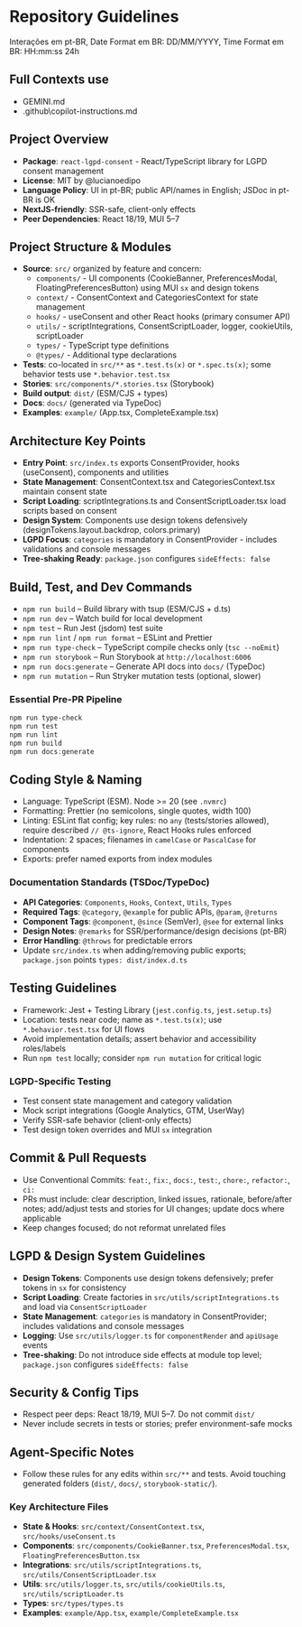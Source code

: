 # Repository Guidelines

Interações em pt-BR, Date Format em BR: DD/MM/YYYY, Time Format em BR: HH:mm:ss 24h

## Full Contexts use
- GEMINI.md
- .github\copilot-instructions.md

## Project Overview
- **Package**: `react-lgpd-consent` - React/TypeScript library for LGPD consent management
- **License**: MIT by @lucianoedipo
- **Language Policy**: UI in pt-BR; public API/names in English; JSDoc in pt-BR is OK
- **NextJS-friendly**: SSR-safe, client-only effects
- **Peer Dependencies**: React 18/19, MUI 5–7

## Project Structure & Modules
- **Source**: `src/` organized by feature and concern:
  - `components/` - UI components (CookieBanner, PreferencesModal, FloatingPreferencesButton) using MUI `sx` and design tokens
  - `context/` - ConsentContext and CategoriesContext for state management
  - `hooks/` - useConsent and other React hooks (primary consumer API)
  - `utils/` - scriptIntegrations, ConsentScriptLoader, logger, cookieUtils, scriptLoader
  - `types/` - TypeScript type definitions
  - `@types/` - Additional type declarations
- **Tests**: co-located in `src/**` as `*.test.ts(x)` or `*.spec.ts(x)`; some behavior tests use `*.behavior.test.tsx`
- **Stories**: `src/components/*.stories.tsx` (Storybook)
- **Build output**: `dist/` (ESM/CJS + types)
- **Docs**: `docs/` (generated via TypeDoc)
- **Examples**: `example/` (App.tsx, CompleteExample.tsx)

## Architecture Key Points
- **Entry Point**: `src/index.ts` exports ConsentProvider, hooks (useConsent), components and utilities
- **State Management**: ConsentContext.tsx and CategoriesContext.tsx maintain consent state
- **Script Loading**: scriptIntegrations.ts and ConsentScriptLoader.tsx load scripts based on consent
- **Design System**: Components use design tokens defensively (designTokens.layout.backdrop, colors.primary)
- **LGPD Focus**: `categories` is mandatory in ConsentProvider - includes validations and console messages
- **Tree-shaking Ready**: `package.json` configures `sideEffects: false`

## Build, Test, and Dev Commands
- `npm run build` – Build library with tsup (ESM/CJS + d.ts)
- `npm run dev` – Watch build for local development
- `npm test` – Run Jest (jsdom) test suite
- `npm run lint` / `npm run format` – ESLint and Prettier
- `npm run type-check` – TypeScript compile checks only (`tsc --noEmit`)
- `npm run storybook` – Run Storybook at `http://localhost:6006`
- `npm run docs:generate` – Generate API docs into `docs/` (TypeDoc)
- `npm run mutation` – Run Stryker mutation tests (optional, slower)

### Essential Pre-PR Pipeline
```powershell
npm run type-check
npm run test
npm run lint
npm run build
npm run docs:generate
```



## Coding Style & Naming
- Language: TypeScript (ESM). Node >= 20 (see `.nvmrc`)
- Formatting: Prettier (no semicolons, single quotes, width 100)
- Linting: ESLint flat config; key rules: no `any` (tests/stories allowed),
  require described `// @ts-ignore`, React Hooks rules enforced
- Indentation: 2 spaces; filenames in `camelCase` or `PascalCase` for components
- Exports: prefer named exports from index modules

### Documentation Standards (TSDoc/TypeDoc)
- **API Categories**: `Components`, `Hooks`, `Context`, `Utils`, `Types`
- **Required Tags**: `@category`, `@example` for public APIs, `@param`, `@returns`
- **Component Tags**: `@component`, `@since` (SemVer), `@see` for external links
- **Design Notes**: `@remarks` for SSR/performance/design decisions (pt-BR)
- **Error Handling**: `@throws` for predictable errors
- Update `src/index.ts` when adding/removing public exports; `package.json` points `types: dist/index.d.ts`

## Testing Guidelines
- Framework: Jest + Testing Library (`jest.config.ts`, `jest.setup.ts`)
- Location: tests near code; name as `*.test.ts(x)`; use `*.behavior.test.tsx` for UI flows
- Avoid implementation details; assert behavior and accessibility roles/labels
- Run `npm test` locally; consider `npm run mutation` for critical logic

### LGPD-Specific Testing
- Test consent state management and category validation
- Mock script integrations (Google Analytics, GTM, UserWay) 
- Verify SSR-safe behavior (client-only effects)
- Test design token overrides and MUI `sx` integration

## Commit & Pull Requests
- Use Conventional Commits: `feat:`, `fix:`, `docs:`, `test:`, `chore:`, `refactor:`, `ci:`
- PRs must include: clear description, linked issues, rationale, before/after notes; 
  add/adjust tests and stories for UI changes; update docs where applicable
- Keep changes focused; do not reformat unrelated files

## LGPD & Design System Guidelines
- **Design Tokens**: Components use design tokens defensively; prefer tokens in `sx` for consistency
- **Script Loading**: Create factories in `src/utils/scriptIntegrations.ts` and load via `ConsentScriptLoader`
- **State Management**: `categories` is mandatory in ConsentProvider; includes validations and console messages
- **Logging**: Use `src/utils/logger.ts` for `componentRender` and `apiUsage` events
- **Tree-shaking**: Do not introduce side effects at module top level; `package.json` configures `sideEffects: false`

## Security & Config Tips
- Respect peer deps: React 18/19, MUI 5–7. Do not commit `dist/`
- Never include secrets in tests or stories; prefer environment-safe mocks

## Agent-Specific Notes
- Follow these rules for any edits within `src/**` and tests. Avoid touching generated folders (`dist/`, `docs/`, `storybook-static/`).

### Key Architecture Files
- **State & Hooks**: `src/context/ConsentContext.tsx`, `src/hooks/useConsent.ts`
- **Components**: `src/components/CookieBanner.tsx`, `PreferencesModal.tsx`, `FloatingPreferencesButton.tsx`
- **Integrations**: `src/utils/scriptIntegrations.ts`, `src/utils/ConsentScriptLoader.tsx`
- **Utils**: `src/utils/logger.ts`, `src/utils/cookieUtils.ts`, `src/utils/scriptLoader.ts`
- **Types**: `src/types/types.ts`
- **Examples**: `example/App.tsx`, `example/CompleteExample.tsx`
